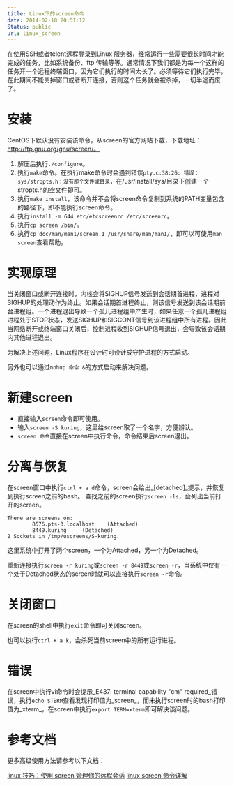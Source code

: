 ```yaml
---
title: Linux下的screen命令
date: 2014-02-18 20:51:12
Status: public
url: linux_screen
---
```


在使用SSH或者telent远程登录到Linux 服务器，经常运行一些需要很长时间才能完成的任务，比如系统备份、ftp 传输等等。通常情况下我们都是为每一个这样的任务开一个远程终端窗口，因为它们执行的时间太长了。必须等待它们执行完毕，在此期间不能关掉窗口或者断开连接，否则这个任务就会被杀掉，一切半途而废了。

# 安装
CentOS下默认没有安装该命令，从screen的官方网站下载，下载地址：http://ftp.gnu.org/gnu/screen/。

1. 解压后执行`./configure`。
2. 执行`make`命令。在执行make命令时会遇到错误`pty.c:38:26: 错误：sys/stropts.h：没有那个文件或目录`，在/usr/install/sys/目录下创建一个stropts.h的空文件即可。
3. 执行`make install`，该命令并不会将screen命令复制到系统的PATH变量包含的路径下，即不能执行screen命令。
4. 执行`install -m 644 etc/etcscreenrc /etc/screenrc`。
5. 执行`cp screen /bin/`。
6. 执行`cp doc/man/man1/screen.1 /usr/share/man/man1/`，即可以可使用`man screen`查看帮助。

# 实现原理
当关闭窗口或断开连接时，内核会将SIGHUP信号发送到会话期首进程，进程对SIGHUP的处理动作为终止。如果会话期首进程终止，则该信号发送到该会话期前台进程组。一个进程退出导致一个孤儿进程组中产生时，如果任意一个孤儿进程组进程处于STOP状态，发送SIGHUP和SIGCONT信号到该进程组中所有进程。因此当网络断开或终端窗口关闭后，控制进程收到SIGHUP信号退出，会导致该会话期内其他进程退出。

为解决上述问题，Linux程序在设计时可设计成守护进程的方式启动。

另外也可以通过`nohup 命令 &`的方式启动来解决问题。

# 新建screen

* 直接输入`screen`命令即可使用。
* 输入`screen -S kuring`，这里给screen取了一个名字，方便辨认。
* `screen 命令`直接在screen中执行命令，命令结束后screen退出。

# 分离与恢复

在screen窗口中执行`ctrl + a d`命令，screen会给出_[detached]_提示，并恢复到执行screen之前的bash。
查找之前的screen执行`screen -ls`，会列出当前打开的screen。
```
There are screens on:
        8576.pts-3.localhost    (Attached)
        8449.kuring     (Detached)
2 Sockets in /tmp/uscreens/S-kuring.
```
这里系统中打开了两个screen，一个为Attached，另一个为Detached。

重新连接执行`screen -r kuring`或`screen -r 8449`或`screen -r`，当系统中仅有一个处于Detached状态的screen时就可以直接执行`screen -r`命令。

# 关闭窗口

在screen的shell中执行`exit`命令即可关闭screen。

也可以执行`ctrl + a k`，会杀死当前screen中的所有运行进程。

# 错误

在screen中执行vi命令时会提示_E437: terminal capability "cm" required_错误，执行`echo $TERM`查看发现打印值为_screen_，而未执行screen时的bash打印值为_xterm_，在screen中执行`export TERM=xterm`即可解决该问题。

# 参考文档

更多高级使用方法请参考以下文档：

[linux 技巧：使用 screen 管理你的远程会话](http://www.ibm.com/developerworks/cn/linux/l-cn-screen/)
[linux screen 命令详解](http://www.cnblogs.com/mchina/archive/2013/01/30/2880680.html)